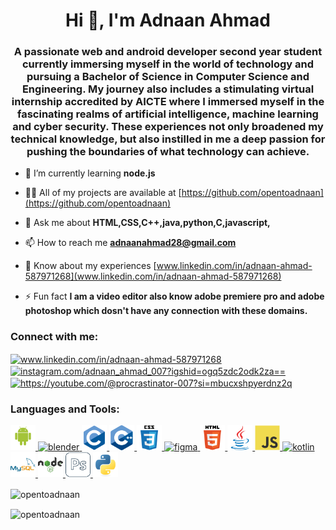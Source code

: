 <h1 align="center">Hi 👋, I'm Adnaan Ahmad</h1>
<h3 align="center">A passionate web and android developer second year student currently immersing myself in the world of technology and pursuing a Bachelor of Science in Computer Science and Engineering. My journey also includes a stimulating virtual internship accredited by AICTE where I immersed myself in the fascinating realms of artificial intelligence, machine learning and cyber security. These experiences not only broadened my technical knowledge, but also instilled in me a deep passion for pushing the boundaries of what technology can achieve.</h3>

- 🌱 I’m currently learning **node.js**

- 👨‍💻 All of my projects are available at [https://github.com/opentoadnaan](https://github.com/opentoadnaan)

- 💬 Ask me about **HTML,CSS,C++,java,python,C,javascript,**

- 📫 How to reach me **adnaanahmad28@gmail.com**

- 📄 Know about my experiences [www.linkedin.com/in/adnaan-ahmad-587971268](www.linkedin.com/in/adnaan-ahmad-587971268)

- ⚡ Fun fact **I am a video editor also know adobe premiere pro and adobe photoshop which dosn't have any connection with these domains.**

<h3 align="left">Connect with me:</h3>
<p align="left">
<a href="https://www.linkedin.com/in/adnaan-ahmad-587971268/" target="blank"><img align="center" src="https://raw.githubusercontent.com/rahuldkjain/github-profile-readme-generator/master/src/images/icons/Social/linked-in-alt.svg" alt="www.linkedin.com/in/adnaan-ahmad-587971268" height="30" width="40" /></a>
<a href="https://www.instagram.com/adnaan_ahmad_007/" target="blank"><img align="center" src="https://raw.githubusercontent.com/rahuldkjain/github-profile-readme-generator/master/src/images/icons/Social/instagram.svg" alt="instagram.com/adnaan_ahmad_007?igshid=ogq5zdc2odk2za==" height="30" width="40" /></a>
<a href="https://www.youtube.com/c/https://youtube.com/@procrastinator-007?si=mbucxshpyerdnz2q" target="blank"><img align="center" src="https://raw.githubusercontent.com/rahuldkjain/github-profile-readme-generator/master/src/images/icons/Social/youtube.svg" alt="https://youtube.com/@procrastinator-007?si=mbucxshpyerdnz2q" height="30" width="40" /></a>
</p>

<h3 align="left">Languages and Tools:</h3>
<p align="left"> <a href="https://developer.android.com" target="_blank" rel="noreferrer"> <img src="https://raw.githubusercontent.com/devicons/devicon/master/icons/android/android-original-wordmark.svg" alt="android" width="40" height="40"/> </a> <a href="https://www.blender.org/" target="_blank" rel="noreferrer"> <img src="https://download.blender.org/branding/community/blender_community_badge_white.svg" alt="blender" width="40" height="40"/> </a> <a href="https://www.cprogramming.com/" target="_blank" rel="noreferrer"> <img src="https://raw.githubusercontent.com/devicons/devicon/master/icons/c/c-original.svg" alt="c" width="40" height="40"/> </a> <a href="https://www.w3schools.com/cpp/" target="_blank" rel="noreferrer"> <img src="https://raw.githubusercontent.com/devicons/devicon/master/icons/cplusplus/cplusplus-original.svg" alt="cplusplus" width="40" height="40"/> </a> <a href="https://www.w3schools.com/css/" target="_blank" rel="noreferrer"> <img src="https://raw.githubusercontent.com/devicons/devicon/master/icons/css3/css3-original-wordmark.svg" alt="css3" width="40" height="40"/> </a> <a href="https://www.figma.com/" target="_blank" rel="noreferrer"> <img src="https://www.vectorlogo.zone/logos/figma/figma-icon.svg" alt="figma" width="40" height="40"/> </a> <a href="https://www.w3.org/html/" target="_blank" rel="noreferrer"> <img src="https://raw.githubusercontent.com/devicons/devicon/master/icons/html5/html5-original-wordmark.svg" alt="html5" width="40" height="40"/> </a> <a href="https://www.java.com" target="_blank" rel="noreferrer"> <img src="https://raw.githubusercontent.com/devicons/devicon/master/icons/java/java-original.svg" alt="java" width="40" height="40"/> </a> <a href="https://developer.mozilla.org/en-US/docs/Web/JavaScript" target="_blank" rel="noreferrer"> <img src="https://raw.githubusercontent.com/devicons/devicon/master/icons/javascript/javascript-original.svg" alt="javascript" width="40" height="40"/> </a> <a href="https://kotlinlang.org" target="_blank" rel="noreferrer"> <img src="https://www.vectorlogo.zone/logos/kotlinlang/kotlinlang-icon.svg" alt="kotlin" width="40" height="40"/> </a> <a href="https://www.mysql.com/" target="_blank" rel="noreferrer"> <img src="https://raw.githubusercontent.com/devicons/devicon/master/icons/mysql/mysql-original-wordmark.svg" alt="mysql" width="40" height="40"/> </a> <a href="https://nodejs.org" target="_blank" rel="noreferrer"> <img src="https://raw.githubusercontent.com/devicons/devicon/master/icons/nodejs/nodejs-original-wordmark.svg" alt="nodejs" width="40" height="40"/> </a> <a href="https://www.photoshop.com/en" target="_blank" rel="noreferrer"> <img src="https://raw.githubusercontent.com/devicons/devicon/master/icons/photoshop/photoshop-line.svg" alt="photoshop" width="40" height="40"/> </a> <a href="https://www.python.org" target="_blank" rel="noreferrer"> <img src="https://raw.githubusercontent.com/devicons/devicon/master/icons/python/python-original.svg" alt="python" width="40" height="40"/> </a> </p>

<p><img align="center" src="https://github-readme-stats.vercel.app/api/top-langs?username=opentoadnaan&show_icons=true&locale=en&layout=compact" alt="opentoadnaan" /></p>

<p><img align="center" src="https://github-readme-streak-stats.herokuapp.com/?user=opentoadnaan&" alt="opentoadnaan" /></p>
